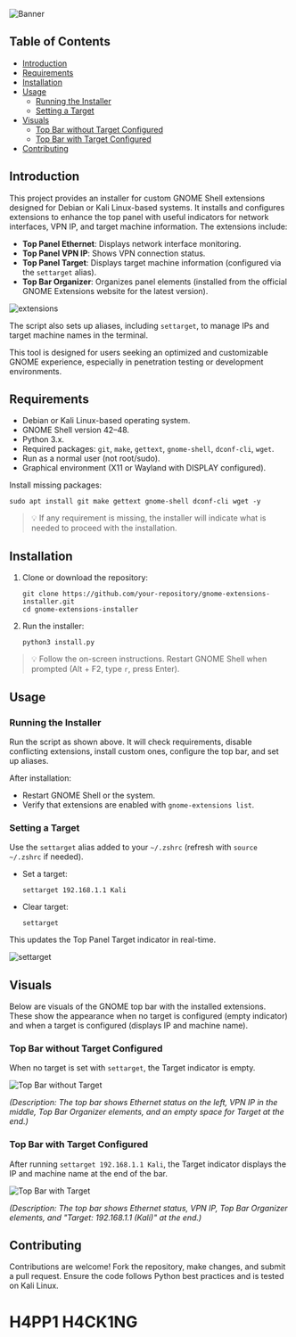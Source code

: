 ![Banner](https://i.imgur.com/FMH528x.png) 

## Table of Contents

- [Introduction](#introduction)
- [Requirements](#requirements)
- [Installation](#installation)
- [Usage](#usage)
  - [Running the Installer](#running-the-installer)
  - [Setting a Target](#setting-a-target)
- [Visuals](#visuals)
  - [Top Bar without Target Configured](#top-bar-without-target-configured)
  - [Top Bar with Target Configured](#top-bar-with-target-configured)
- [Contributing](#contributing)

## Introduction

This project provides an installer for custom GNOME Shell extensions designed for Debian or Kali Linux-based systems. It installs and configures extensions to enhance the top panel with useful indicators for network interfaces, VPN IP, and target machine information. The extensions include:

- **Top Panel Ethernet**: Displays network interface monitoring.
- **Top Panel VPN IP**: Shows VPN connection status.
- **Top Panel Target**: Displays target machine information (configured via the `settarget` alias).
- **Top Bar Organizer**: Organizes panel elements (installed from the official GNOME Extensions website for the latest version).
  
![extensions](https://i.imgur.com/iVpVTLF.png)

The script also sets up aliases, including `settarget`, to manage IPs and target machine names in the terminal.

This tool is designed for users seeking an optimized and customizable GNOME experience, especially in penetration testing or development environments.

## Requirements

- Debian or Kali Linux-based operating system.
- GNOME Shell version 42–48.
- Python 3.x.
- Required packages: `git`, `make`, `gettext`, `gnome-shell`, `dconf-cli`, `wget`.
- Run as a normal user (not root/sudo).
- Graphical environment (X11 or Wayland with DISPLAY configured).

Install missing packages:
```
sudo apt install git make gettext gnome-shell dconf-cli wget -y
```
> 💡 If any requirement is missing, the installer will indicate what is needed to proceed with the installation.

## Installation

1. Clone or download the repository:
   ```
   git clone https://github.com/your-repository/gnome-extensions-installer.git
   cd gnome-extensions-installer
   ```

2. Run the installer:
   ```
   python3 install.py
   ```

> 💡 Follow the on-screen instructions. Restart GNOME Shell when prompted (Alt + F2, type `r`, press Enter).

## Usage

### Running the Installer

Run the script as shown above. It will check requirements, disable conflicting extensions, install custom ones, configure the top bar, and set up aliases.

After installation:
- Restart GNOME Shell or the system.
- Verify that extensions are enabled with `gnome-extensions list`.

### Setting a Target

Use the `settarget` alias added to your `~/.zshrc` (refresh with `source ~/.zshrc` if needed).

- Set a target:
  ```
  settarget 192.168.1.1 Kali
  ```

- Clear target:
  ```
  settarget
  ```

This updates the Top Panel Target indicator in real-time.

![settarget](https://i.imgur.com/VqStQTn.png)

## Visuals

Below are visuals of the GNOME top bar with the installed extensions. These show the appearance when no target is configured (empty indicator) and when a target is configured (displays IP and machine name).

### Top Bar without Target Configured

When no target is set with `settarget`, the Target indicator is empty.

![Top Bar without Target](https://i.imgur.com/3M5BFqo.png)

*(Description: The top bar shows Ethernet status on the left, VPN IP in the middle, Top Bar Organizer elements, and an empty space for Target at the end.)*

### Top Bar with Target Configured

After running `settarget 192.168.1.1 Kali`, the Target indicator displays the IP and machine name at the end of the bar.

![Top Bar with Target](https://i.imgur.com/DzoNdQn.png)

*(Description: The top bar shows Ethernet status, VPN IP, Top Bar Organizer elements, and "Target: 192.168.1.1 (Kali)" at the end.)*

## Contributing

Contributions are welcome! Fork the repository, make changes, and submit a pull request. Ensure the code follows Python best practices and is tested on Kali Linux.

# H4PP1 H4CK1NG
